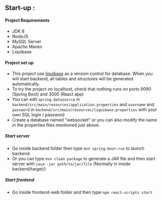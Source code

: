 ## Start-up :

#### Project Requirements

- JDK 8
- NodeJS
- MySQL Server
- Apache Maven
- Liquibase

#### Project set up

- This project use [liquibase](https://www.liquibase.org/) as a version control for database. When you will start backend, all tables and structures will be generated automatically.
- To try the project on localhost, check that nothing runs on ports 9090 (Spring Boot) and 3000 (React app)
- You can edit ````spring.datasource```` in ```backend/src/main/resources/application.properties```  and ```username``` and ```password``` in ```backend/src/main/resources/liquibase.properties``` with your own SQL login / password
- Create a database named "websocket" or you can also modify the name in the properties files mentioned just above.

##### Start server
- Go inside backend folder then type  ```mvn spring-boot:run``` to launch backend.
- Or you can type ```mvn clean package``` to generate a JAR file and then start server with ```java -jar path/to/jar/file``` (Normally in inside backend/target/)
##### Start frontend
- Go inside frontend-web folder and then type ```npm react-scripts start```
